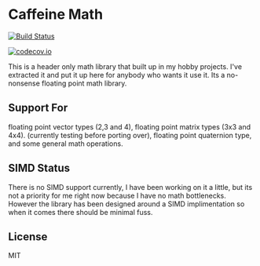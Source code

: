 # Caffeine Math

[![Build Status](https://travis-ci.org/PhilCK/caffeine-math.svg?branch=master)](https://travis-ci.org/PhilCK/caffeine-math)

[![codecov.io](https://codecov.io/github/PhilCK/caffeine-math/coverage.svg?branch=master)](https://codecov.io/github/PhilCK/caffeine-math?branch=master)


This is a header only math library that built up in my hobby projects. I've extracted it and put it up here for anybody who wants it use it. Its a no-nonsense floating point math library.


## Support For
floating point vector types (2,3 and 4), floating point matrix types (3x3 and 4x4). (currently testing before porting over), floating point quaternion type, and some general math operations.


## SIMD Status
There is no SIMD support currently, I have been working on it a little, but its not a priority for me right now because I have no math bottlenecks. However the library has been designed around a SIMD implimentation so when it comes there should be minimal fuss.


## License
MIT